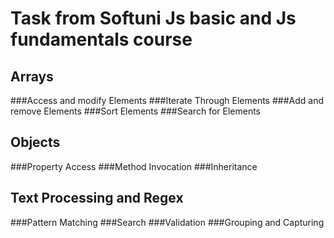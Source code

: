 # Task from Softuni Js basic and Js fundamentals course
## Arrays 
###Access and modify Elements
###Iterate Through Elements
###Add and remove Elements
###Sort Elements
###Search for Elements
## Objects
###Property Access
###Method Invocation
###Inheritance
## Text Processing and Regex
###Pattern Matching
###Search
###Validation
###Grouping and Capturing
